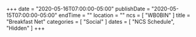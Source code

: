 +++
date = "2020-05-16T07:00:00-05:00"
publishDate = "2020-05-15T07:00:00-05:00"
endTime = ""
location = ""
ncs = [ "WB0BIN" ]
title = "Breakfast Net"
categories = [ "Social" ]
dates = [ "NCS Schedule", "Hidden" ]
+++
